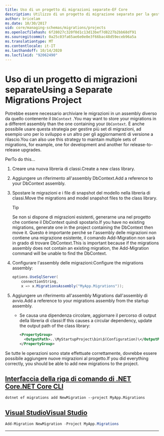 ```yaml
---
title: Uso di un progetto di migrazioni separate-EF Core
description: Utilizzo di un progetto di migrazione separato per la gestione degli schemi di database con Entity Framework Core
author: bricelam
ms.date: 10/30/2017
uid: core/managing-schemas/migrations/projects
ms.openlocfilehash: 6f28027c320f0d1c13d13bef7d8227b2bb68df91
ms.sourcegitcommit: 0a25c03fa65ae6e0e0e3f66bac48d59eceb96a5a
ms.translationtype: MT
ms.contentlocale: it-IT
ms.lasthandoff: 10/14/2020
ms.locfileid: "92062490"
---
```

# <a name="using-a-separate-migrations-project"></a><span data-ttu-id="f6dba-103">Uso di un progetto di migrazioni separate</span><span class="sxs-lookup"><span data-stu-id="f6dba-103">Using a Separate Migrations Project</span></span>

<span data-ttu-id="f6dba-104">Potrebbe essere necessario archiviare le migrazioni in un assembly diverso da quello contenente il `DbContext` .</span><span class="sxs-lookup"><span data-stu-id="f6dba-104">You may want to store your migrations in a different assembly than the one containing your `DbContext`.</span></span> <span data-ttu-id="f6dba-105">È anche possibile usare questa strategia per gestire più set di migrazioni, ad esempio uno per lo sviluppo e un altro per gli aggiornamenti di versione a rilascio.</span><span class="sxs-lookup"><span data-stu-id="f6dba-105">You can also use this strategy to maintain multiple sets of migrations, for example, one for development and another for release-to-release upgrades.</span></span>

<span data-ttu-id="f6dba-106">Per</span><span class="sxs-lookup"><span data-stu-id="f6dba-106">To do this...</span></span>

1. <span data-ttu-id="f6dba-107">Creare una nuova libreria di classi.</span><span class="sxs-lookup"><span data-stu-id="f6dba-107">Create a new class library.</span></span>

2. <span data-ttu-id="f6dba-108">Aggiungere un riferimento all'assembly DbContext.</span><span class="sxs-lookup"><span data-stu-id="f6dba-108">Add a reference to your DbContext assembly.</span></span>

3. <span data-ttu-id="f6dba-109">Spostare le migrazioni e i file di snapshot del modello nella libreria di classi.</span><span class="sxs-lookup"><span data-stu-id="f6dba-109">Move the migrations and model snapshot files to the class library.</span></span>
   > [!TIP]
   > <span data-ttu-id="f6dba-110">Se non si dispone di migrazioni esistenti, generarne una nel progetto che contiene il DbContext quindi spostarlo.</span><span class="sxs-lookup"><span data-stu-id="f6dba-110">If you have no existing migrations, generate one in the project containing the DbContext then move it.</span></span>
   > <span data-ttu-id="f6dba-111">Questo è importante perché se l'assembly delle migrazioni non contiene una migrazione esistente, il comando Add-Migration non sarà in grado di trovare DbContext.</span><span class="sxs-lookup"><span data-stu-id="f6dba-111">This is important because if the migrations assembly does not contain an existing migration, the Add-Migration command will be unable to find the DbContext.</span></span>

4. <span data-ttu-id="f6dba-112">Configurare l'assembly delle migrazioni:</span><span class="sxs-lookup"><span data-stu-id="f6dba-112">Configure the migrations assembly:</span></span>

   ```csharp
   options.UseSqlServer(
       connectionString,
       x => x.MigrationsAssembly("MyApp.Migrations"));
   ```

5. <span data-ttu-id="f6dba-113">Aggiungere un riferimento all'assembly Migrations dall'assembly di avvio.</span><span class="sxs-lookup"><span data-stu-id="f6dba-113">Add a reference to your migrations assembly from the startup assembly.</span></span>
   * <span data-ttu-id="f6dba-114">Se causa una dipendenza circolare, aggiornare il percorso di output della libreria di classi:</span><span class="sxs-lookup"><span data-stu-id="f6dba-114">If this causes a circular dependency, update the output path of the class library:</span></span>

     ```xml
     <PropertyGroup>
       <OutputPath>..\MyStartupProject\bin\$(Configuration)\</OutputPath>
     </PropertyGroup>
     ```

<span data-ttu-id="f6dba-115">Se tutte le operazioni sono state effettuate correttamente, dovrebbe essere possibile aggiungere nuove migrazioni al progetto.</span><span class="sxs-lookup"><span data-stu-id="f6dba-115">If you did everything correctly, you should be able to add new migrations to the project.</span></span>

## <a name="net-core-cli"></a>[<span data-ttu-id="f6dba-116">Interfaccia della riga di comando di .NET Core</span><span class="sxs-lookup"><span data-stu-id="f6dba-116">.NET Core CLI</span></span>](#tab/dotnet-core-cli)

```dotnetcli
dotnet ef migrations add NewMigration --project MyApp.Migrations
```

## <a name="visual-studio"></a>[<span data-ttu-id="f6dba-117">Visual Studio</span><span class="sxs-lookup"><span data-stu-id="f6dba-117">Visual Studio</span></span>](#tab/vs)

```powershell
Add-Migration NewMigration -Project MyApp.Migrations
```

***
